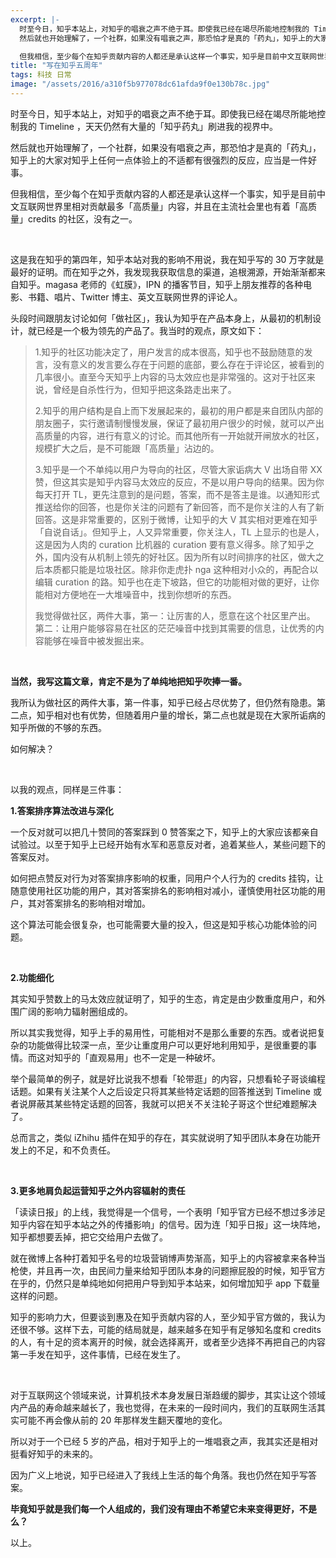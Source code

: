```yaml
---
excerpt: |-
  时至今日，知乎本站上，对知乎的唱衰之声不绝于耳。即使我已经在竭尽所能地控制我的 Timeline ，天天仍然有大量的「知乎药丸」刷进我的视界中。  
  然后就也开始理解了，一个社群，如果没有唱衰之声，那恐怕才是真的「药丸」，知乎上的大家对知乎上任何一点体验上的不适都有很强烈的反应，应当是一件好事。

  但我相信，至少每个在知乎贡献内容的人都还是承认这样一个事实，知乎是目前中文互联网世界里相对贡献最多「高质量」内容，并且在主流社会里也有着「高质量」credits 的社区，没有之一。
title: "写在知乎五周年"
tags: 科技 日常
image: "/assets/2016/a310f5b977078dc61afda9f0e130b78c.jpg"
---
```


时至今日，知乎本站上，对知乎的唱衰之声不绝于耳。即使我已经在竭尽所能地控制我的 Timeline ，天天仍然有大量的「知乎药丸」刷进我的视界中。

然后就也开始理解了，一个社群，如果没有唱衰之声，那恐怕才是真的「药丸」，知乎上的大家对知乎上任何一点体验上的不适都有很强烈的反应，应当是一件好事。

但我相信，至少每个在知乎贡献内容的人都还是承认这样一个事实，知乎是目前中文互联网世界里相对贡献最多「高质量」内容，并且在主流社会里也有着「高质量」credits 的社区，没有之一。

<br>

这是我在知乎的第四年，知乎本站对我的影响不用说，我在知乎写的 30 万字就是最好的证明。而在知乎之外，我发现我获取信息的渠道，追根溯源，开始渐渐都来自知乎。magasa 老师的《虹膜》，IPN 的播客节目，知乎上朋友推荐的各种电影、书籍、唱片、Twitter 博主、英文互联网世界的评论人。

头段时间跟朋友讨论如何「做社区」，我认为知乎在产品本身上，从最初的机制设计，就已经是一个极为领先的产品了。我当时的观点，原文如下：

> 1.知乎的社区功能决定了，用户发言的成本很高，知乎也不鼓励随意的发言，没有意义的发言要么存在于问题的底部，要么存在于评论区，被看到的几率很小。直至今天知乎上内容的马太效应也是非常强的。这对于社区来说，曾经是自杀性行为，但知乎把这条路走出来了。
>
> 2.知乎的用户结构是自上而下发展起来的，最初的用户都是来自团队内部的朋友圈子，实行邀请制慢慢发展，保证了最初用户很少的时候，就可以产出高质量的内容，进行有意义的讨论。而其他所有一开始就开闸放水的社区，规模扩大之后，是不可能跟「高质量」沾边的。
>
> 3.知乎是一个不单纯以用户为导向的社区，尽管大家诟病大 V 出场自带 XX 赞，但这其实是知乎内容马太效应的反应，不是以用户导向的结果。因为你每天打开 TL，更先注意到的是问题，答案，而不是答主是谁。以通知形式推送给你的回答，也是你关注的问题有了新回答，而不是你关注的人有了新回答。这是非常重要的，区别于微博，让知乎的大 V 其实相对更难在知乎「自说自话」。但知乎上，人又异常重要，你关注人，TL 上显示的也是人，这是因为人肉的 curation 比机器的 curation 要有意义得多。除了知乎之外，国内没有从机制上领先的好社区。因为所有以时间排序的社区，做大之后本质都只能是垃圾社区。除非你走虎扑 nga 这种相对小众的，再配合以编辑 curation 的路。知乎也在走下坡路，但它的功能相对做的更好，让你能相对方便地在一大堆噪音中，找到你想听的东西。
>
> 我觉得做社区，两件大事，第一：让厉害的人，愿意在这个社区里产出。 第二：让用户能够容易在社区的茫茫噪音中找到其需要的信息，让优秀的内容能够在噪音中被发掘出来。

<br>

**当然，我写这篇文章，肯定不是为了单纯地把知乎吹捧一番。**

我所认为做社区的两件大事，第一件事，知乎已经占尽优势了，但仍然有隐患。第二点，知乎相对也有优势，但随着用户量的增长，第二点也就是现在大家所诟病的知乎所做的不够的东西。

如何解决？

<br>

以我的观点，同样是三件事：

**1.答案排序算法改进与深化**

一个反对就可以把几十赞同的答案踩到 0 赞答案之下，知乎上的大家应该都亲自试验过。以至于知乎上已经开始有水军和恶意反对者，追着某些人，某些问题下的答案反对。

如何把点赞反对行为对答案排序影响的权重，同用户个人行为的 credits 挂钩，让随意使用社区功能的用户，其对答案排名的影响相对减小，谨慎使用社区功能的用户，其对答案排名的影响相对增加。

这个算法可能会很复杂，也可能需要大量的投入，但这是知乎核心功能体验的问题。

<br>

**2.功能细化**

其实知乎赞数上的马太效应就证明了，知乎的生态，肯定是由少数重度用户，和外围广阔的影响力辐射圈组成的。

所以其实我觉得，知乎上手的易用性，可能相对不是那么重要的东西。或者说把复杂的功能做得比较深一点，至少让重度用户可以更好地利用知乎，是很重要的事情。而这对知乎的「直观易用」也不一定是一种破坏。

举个最简单的例子，就是好比说我不想看「轮带逛」的内容，只想看轮子哥谈编程话题。如果有关注某个人之后设定只将其某些特定话题的回答推送到 Timeline 或者说屏蔽其某些特定话题的回答，我就可以把关不关注轮子哥这个世纪难题解决了。

总而言之，类似 iZhihu 插件在知乎的存在，其实就说明了知乎团队本身在功能开发上的不足，和不负责任。

<br>

**3.更多地肩负起运营知乎之外内容辐射的责任**

「读读日报」的上线，我觉得是一个信号，一个表明「知乎官方已经不想过多涉足知乎内容在知乎本站之外的传播影响」的信号。因为连「知乎日报」这一块阵地，知乎都想要丢掉，把它交给用户去做了。

就在微博上各种打着知乎名号的垃圾营销博声势渐高，知乎上的内容被拿来各种当枪使，并且再一次，由民间力量来给知乎团队本身的问题擦屁股的时候，知乎官方在乎的，仍然只是单纯地如何把用户导到知乎本站来，如何增加知乎 app 下载量这样的问题。

知乎的影响力大，但要谈到惠及在知乎贡献内容的人，至少知乎官方做的，我认为还很不够。这样下去，可能的结局就是，越来越多在知乎有足够知名度和 credits 的人，有十足的资本离开的时候，就会选择离开，或者至少选择不再把自己的内容第一手发在知乎，这件事情，已经在发生了。

<br>

对于互联网这个领域来说，计算机技术本身发展日渐趋缓的脚步，其实让这个领域内产品的寿命越来越长了，我也觉得，在未来的一段时间内，我们的互联网生活其实可能不再会像从前的 20 年那样发生翻天覆地的变化。

所以对于一个已经 5 岁的产品，相对于知乎上的一堆唱衰之声，我其实还是相对挺看好知乎的未来的。

因为广义上地说，知乎已经进入了我线上生活的每个角落。我也仍然在知乎写答案。

**毕竟知乎就是我们每一个人组成的，我们没有理由不希望它未来变得更好，不是么？**

以上。
